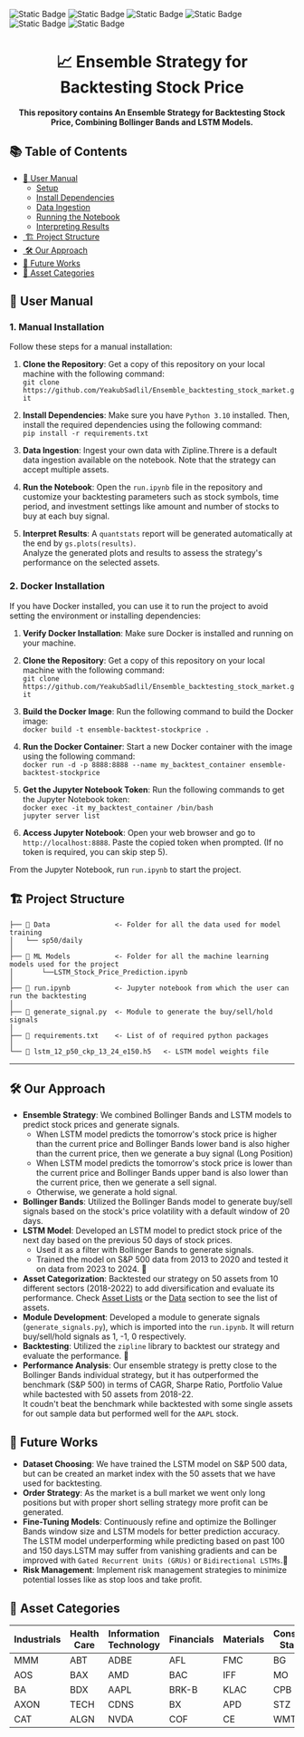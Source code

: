 <!-- <div align="right">
  <img align="center" src="https://upload.wikimedia.org/wikipedia/commons/a/a5/Blue_Python_3.8_Shield_Badge.svg" alt="python 3.8" height="20" width="60" />
</div> -->


![Static Badge](https://img.shields.io/badge/python-3.10-a?style=plastic&logo=python)
![Static Badge](https://img.shields.io/badge/zipline--reloaded-3.0.3-a?style=plastic&labelColor=red)
![Static Badge](https://img.shields.io/badge/os-ubuntu-a?style=plastic&logo=ubuntu&labelColor=blue)
![Static Badge](https://img.shields.io/badge/quantstats-0.0.62-a?style=plastic&labelColor=blue&color=purple)
![Static Badge](https://img.shields.io/badge/keras-2.15.0-a?style=plastic&labelColor=blue)
![Static Badge](https://img.shields.io/badge/jupyter--notebook-7-a?style=plastic&logo=jupyter&labelColor=blue)





<h1 align="center">
  📈 Ensemble Strategy for Backtesting Stock Price
</h1>
<p align="center"> 
<strong>This repository contains An Ensemble Strategy for Backtesting Stock Price, Combining Bollinger Bands and LSTM Models.</strong>
</p>

<!-- <div align="right">
  <details>
    <summary><b>Technical Environment</b></summary>
    <div align="right">
      <img align="center" src="https://upload.wikimedia.org/wikipedia/commons/a/a5/Blue_Python_3.8_Shield_Badge.svg" alt="python 3.8" height="25" width="70" />
    </div>
    <div align="right">
      <img align="center" src="https://miro.medium.com/v2/resize:fit:1400/format:webp/0*7mcenkTaprqVx17y.jpg" alt="python 3.8" height="25" width="70" style="vertical-align: -18px;/>
    </div>

    
  </details>
</div> -->

##  📚 Table of Contents

- [ 📖 User Manual](#-user-manual)
  - [ Setup](#setup)
  - [ Install Dependencies](#install-dependencies)
  - [ Data Ingestion](#data-ingestion)
  - [ Running the Notebook](#️running-the-notebook)
  - [ Interpreting Results](#interpreting-results)
- [️ 🏗️ Project Structure](#️-project-structure)
- [️ 🛠️ Our Approach](#️-our-approach)
- [ 🔮 Future Works](#-future-works)
- [ 📂 Asset Categories](#-asset-categories)

<!-- ## 📖 User Manual
### 1. Manual Installation
1. **🔧 Setup**: Clone or download, get a copy of this repository<br>
```git clone https://github.com/YeakubSadlil/Ensemble_backtesting_stock_market.git```
2. **🔨 Install Dependencies**: Install the required dependencies using the following command<br>
make sure that you have `python 3.10` installed or create a new environment.<br>
```pip install -r requirements.txt```
3. **📥 Data Ingestion**: Ingest your own data with zipline (the strategy can accept multi assets).
4. **🏃‍♂️ Running the Notebook**: Open the repo and run `run.ipynb` and customize your backtesting parameters stock symbols, time period, investment settings like amount and number of stocks to buy at each buy signal etc.
5. **📊 Interpreting Results**: A ```quantstats``` report will be generated automatically at the end by ```gs.plots(results)``` .<br>
Analyze the generated plots and results to assess the strategy's performance on the selected assets.

### 2. Docker Installation
1. **Prerequisites:** Verify you have `Docker` installed and running.
1. **🔧 Setup**: Clone or download, get a copy of this repository
2. **Build the Docker Image**: ```docker build -t ensemble-backtest-stockprice .```
3. **Run the Docker Container**: ```docker run -d -p 8888:8888 --name my_backtest_container ensemble-backtest-stockprice```
4. **Get the Jupyter Notebook Token**: ```docker exec -it my_backtest_container /bin/bash```<br>
```jupyter server list ```
5. **Access Jupyter Notebook**: Open your web browser and go to ```http://localhost:8888.``` Paste the copied token when prompted(If no token is required then skip the step)

From the jupyter notebook run `run.ipynb`. -->

## 📖 User Manual

### 1. Manual Installation

Follow these steps for a manual installation:

1. **Clone the Repository**: Get a copy of this repository on your local machine with the following command:<br>
```git clone https://github.com/YeakubSadlil/Ensemble_backtesting_stock_market.git```

2. **Install Dependencies**: Make sure you have `Python 3.10` installed. Then, install the required dependencies using the following command:<br>
```pip install -r requirements.txt```

3. **Data Ingestion**: Ingest your own data with Zipline.Threre is a default data ingestion available on the notebook. Note that the strategy can accept multiple assets.

4. **Run the Notebook**: Open the `run.ipynb` file in the repository and customize your backtesting parameters such as stock symbols, time period, and investment settings like amount and number of stocks to buy at each buy signal.

5. **Interpret Results**: A `quantstats` report will be generated automatically at the end by `gs.plots(results)`.<br>
Analyze the generated plots and results to assess the strategy's performance on the selected assets.

### 2. Docker Installation

If you have Docker installed, you can use it to run the project to avoid setting the environment or installing dependencies:

1. **Verify Docker Installation**: Make sure Docker is installed and running on your machine.

2. **Clone the Repository**: Get a copy of this repository on your local machine with the following command:<br>
```git clone https://github.com/YeakubSadlil/Ensemble_backtesting_stock_market.git```

3. **Build the Docker Image**: Run the following command to build the Docker image:<br>
```docker build -t ensemble-backtest-stockprice .```

4. **Run the Docker Container**: Start a new Docker container with the image using the following command:<br>
```docker run -d -p 8888:8888 --name my_backtest_container ensemble-backtest-stockprice```

5. **Get the Jupyter Notebook Token**: Run the following commands to get the Jupyter Notebook token:<br>
```docker exec -it my_backtest_container /bin/bash```<br>
```jupyter server list ```

6. **Access Jupyter Notebook**: Open your web browser and go to `http://localhost:8888`. Paste the copied token when prompted. (If no token is required, you can skip step 5).

From the Jupyter Notebook, run `run.ipynb` to start the project.


## 🏗️ Project Structure

    ├── 📂 Data                <- Folder for all the data used for model training
    │   └── sp50/daily     
    │   
    ├── 📂 ML Models           <- Folder for all the machine learning models used for the project
    │       └──LSTM_Stock_Price_Prediction.ipynb
    │
    ├── 📓 run.ipynb           <- Jupyter notebook from which the user can run the backtesting
    │
    ├── 📄 generate_signal.py  <- Module to generate the buy/sell/hold signals
    │
    ├── 📝 requirements.txt    <- List of of required python packages
    │
    └── 📄 lstm_12_p50_ckp_13_24_e150.h5   <- LSTM model weights file
--------

## 🛠️ Our Approach

- **Ensemble Strategy**: We combined Bollinger Bands and LSTM models to predict stock prices and generate signals.
    - When LSTM model predicts the tomorrow's stock price is higher than the current price and Bollinger Bands lower band is also higher than the current price, then we generate a buy signal (Long Position)
    - When LSTM model predicts the tomorrow's stock price is lower than the current price and Bollinger Bands upper band is also lower than the current price, then we generate a sell signal.
    - Otherwise, we generate a hold signal.
- **Bollinger Bands**: Utilized the Bollinger Bands model to generate buy/sell signals based on the stock's price volatility with a default window of 20 days.
- **LSTM Model**: Developed an LSTM model to predict stock price of the next day based on the previous 50 days of stock prices. 
    - Used it as a filter with Bollinger Bands to generate signals.
    - Trained the model on S&P 500 data from 2013 to 2020 and tested it on data from 2023 to 2024. 📅
- **Asset Categorization**: Backtested our strategy on 50 assets from 10 different sectors (2018-2022) to add diversification and evaluate its performance. Check [Asset Lists](#-asset-categories) or the  [Data](https://github.com/YeakubSadlil/Ensemble_backtesting_stock_market/blob/01acf517e821f63eaabbcf972c3fbc51a196a4b3/Data/sp50) section to see the list of assets.  
- **Module Development**: Developed a module to generate signals (`generate_signals.py`), which is imported into the `run.ipynb`. It will return buy/sell/hold signals as 1, -1, 0 respectively.
- **Backtesting**: Utilized the `zipline` library to backtest our strategy and evaluate the performance. 🧪
- **Performance Analysis**: Our ensemble strategy is pretty close to the Bollinger Bands individual strategy, but it has outperformed the benchmark (S&P 500) in terms of CAGR, Sharpe Ratio, Portfolio Value while bactested with 50 assets from 2018-22.<br>
It coudn't beat the benchmark while backtested with some single assets for out sample data but performed well for the ```AAPL``` stock.

## 🔮 Future Works
- **Dataset Choosing**: We have trained the LSTM model on S&P 500 data, but can be created an market index with the 50 assets that we have used for backtesting.
- **Order Strategy**: As the market is a bull market we went only long positions but with proper short selling strategy more profit can be generated.
- **Fine-Tuning Models**: Continuously refine and optimize the Bollinger Bands window size and LSTM models for better prediction accuracy. The LSTM model underperforming while predicting based on past 100 and 150 days.LSTM may suffer from vanishing gradients and can be improved with ```Gated Recurrent Units (GRUs)``` or ```Bidirectional LSTMs```.🔧
- **Risk Management**: Implement risk management strategies to minimize potential losses like as stop loos and take profit.

## 📂 Asset Categories
| Industrials | Health Care | Information Technology | Financials | Materials | Consumer Staples | Energy | Communication Services | Utilities | Real Estate |
|-------------|-------------|------------------------|------------|-----------|------------------|--------|-----------------------|-----------|-------------|
| MMM         | ABT         | ADBE                   | AFL        | FMC       | BG               | TRGP   | DIS                   | AES       | ARE         |
| AOS         | BAX         | AMD                    | BAC        | IFF       | MO               | VLO    | WBD                   | LNT       | BXP         |
| BA          | BDX         | AAPL                   | BRK-B         | KLAC      | CPB              | WMB    | GOOGLE                | AEP       | CPT         |
| AXON        | TECH        | CDNS                   | BX         | APD       | STZ              | APA    | FOX                  | AWK       | AMT         |
| CAT         | ALGN        | NVDA                   | COF        | CE        | WMT              | BKR    | EA                    | CEG       | CCI         |


